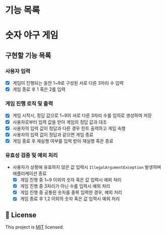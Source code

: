 # 기능 목록

# 숫자 야구 게임

## 구현할 기능 목록

### 사용자 입력

- [x] 게임이 진행되는 동안 1~9로 구성된 서로 다른 3자리 수 입력
- [x] 게임 종료 후 1 혹은 2를 입력

### 게임 진행 로직 및 출력

- [x] 게임 시작시, 정답 값으로 1~9의 서로 다른 3자리 수를 임의로 생성하여 저장
- [x] 사용자로부터 입력 값을 받아 게임의 정답 값과 대조
- [x] 사용자의 입력 값이 정답과 다른 경우 힌트 출력하고 게임 속행
- [x] 사용자의 입력 값이 정답과 같으면 게임 종료
- [x] 게임 종료 후 재실행 여부를 입력 받아 재실행 혹은 종료

### 유효성 검증 및 예외 처리

- 사용자가 상황에 유효하지 않은 값 입력시 `IllegalArgumentException` 발생하며 애플리케이션 종료
    - [x] 게임 진행 중 1~9 이외의 숫자 혹은 값 입력시 예외 처리
    - [x] 게임 진행 중 3자리가 아닌 수를 입력시 예외 처리
    - [x] 게임 진행 중 공통된 숫자를 중복 입력한 경우, 예외 처리
    - [x] 게임 종료 후 1,2 이외의 숫자 혹은 값 입력시 예외 처리

## 📝 License

This project is [MIT](https://github.com/woowacourse/java-baseball-precourse/blob/master/LICENSE) licensed.